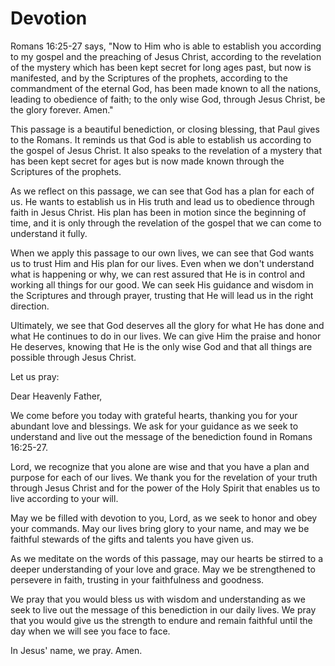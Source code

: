 # Devotion

Romans 16:25-27 says, "Now to Him who is able to establish you according to my gospel and the preaching of Jesus Christ, according to the revelation of the mystery which has been kept secret for long ages past, but now is manifested, and by the Scriptures of the prophets, according to the commandment of the eternal God, has been made known to all the nations, leading to obedience of faith; to the only wise God, through Jesus Christ, be the glory forever. Amen."

This passage is a beautiful benediction, or closing blessing, that Paul gives to the Romans. It reminds us that God is able to establish us according to the gospel of Jesus Christ. It also speaks to the revelation of a mystery that has been kept secret for ages but is now made known through the Scriptures of the prophets.

As we reflect on this passage, we can see that God has a plan for each of us. He wants to establish us in His truth and lead us to obedience through faith in Jesus Christ. His plan has been in motion since the beginning of time, and it is only through the revelation of the gospel that we can come to understand it fully.

When we apply this passage to our own lives, we can see that God wants us to trust Him and His plan for our lives. Even when we don't understand what is happening or why, we can rest assured that He is in control and working all things for our good. We can seek His guidance and wisdom in the Scriptures and through prayer, trusting that He will lead us in the right direction.

Ultimately, we see that God deserves all the glory for what He has done and what He continues to do in our lives. We can give Him the praise and honor He deserves, knowing that He is the only wise God and that all things are possible through Jesus Christ.

Let us pray:

Dear Heavenly Father,

We come before you today with grateful hearts, thanking you for your abundant love and blessings. We ask for your guidance as we seek to understand and live out the message of the benediction found in Romans 16:25-27.

Lord, we recognize that you alone are wise and that you have a plan and purpose for each of our lives. We thank you for the revelation of your truth through Jesus Christ and for the power of the Holy Spirit that enables us to live according to your will.

May we be filled with devotion to you, Lord, as we seek to honor and obey your commands. May our lives bring glory to your name, and may we be faithful stewards of the gifts and talents you have given us.

As we meditate on the words of this passage, may our hearts be stirred to a deeper understanding of your love and grace. May we be strengthened to persevere in faith, trusting in your faithfulness and goodness.

We pray that you would bless us with wisdom and understanding as we seek to live out the message of this benediction in our daily lives. We pray that you would give us the strength to endure and remain faithful until the day when we will see you face to face.

In Jesus' name, we pray. Amen.